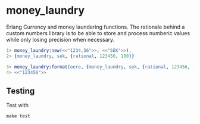 money_laundry
=============

Erlang Currency and money laundering functions. The rationale behind a custom
numbers library is to be able to store and process numberic values while only
losing precision when necessary.

``` erlang
1> money_laundry:new(<<"1234,56">>, <<"SEK">>).
2> {money_laundry, sek, {rational, 123456, 100}}

3> money_laundry:format(oere, {money_laundry, sek, {rational, 123456, 100}}).
4> <<"123456">>
```

## Testing

Test with

```
make test
```